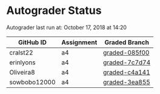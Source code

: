 # Autograder Status
Autograder last run at: October 17, 2018 at 14:20

| GitHub ID | Assignment | Graded Branch |
|-----------|------------|---------------|
| cralst22 | a4 | [graded-085f00](https://github.com/Fall2018COMP401-001/a4-cralst22/tree/graded-085f00) | 
| erinlyons | a4 | [graded-7c7d74](https://github.com/Fall2018COMP401-001/a4-erinlyons/tree/graded-7c7d74) | 
| Oliveira8 | a4 | [graded-c4a141](https://github.com/Fall2018COMP401-001/a4-Oliveira8/tree/graded-c4a141) | 
| sowbobo12000 | a4 | [graded-3ea855](https://github.com/Fall2018COMP401-001/a4-sowbobo12000/tree/graded-3ea855) | 
